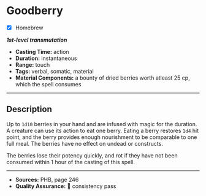 # Goodberry
- [x] Homebrew

***1st-level transmutation***
- **Casting Time:** action
- **Duration:** instantaneous
- **Range:** touch
- **Tags:** verbal, somatic, material
- **Material Components:** a bounty of dried berries worth atleast 25 cp, which the spell consumes

---

## Description
Up to `1d10` berries in your hand and are infused with magic for the duration.
A creature can use its action to eat one berry.
Eating a berry restores `1d4` hit point, and the berry provides enough nourishment to be comparable to one full meal.
The berries have no effect on undead or constructs.

The berries lose their potency quickly, and rot if they have not been consumed within 1 hour of the casting of this spell.

---

- **Sources:** PHB, page 246
- **Quality Assurance:** :star2: consistency pass
